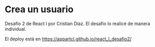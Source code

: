 # Crea un usuario

Desafío 2 de React I por Cristian Díaz.
El desafío lo realicé de manera individual.

El deploy está en https://appartcl.github.io/react_I_desafio2/
